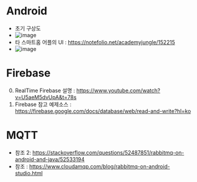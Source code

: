 # Android

- 초기 구상도
- ![image](https://user-images.githubusercontent.com/29484377/126171943-850c0263-bede-4fbd-a3f9-009013226e44.png)
- 타 스마트홈 어플의 UI : https://notefolio.net/academyjungle/152215
- ![image](https://user-images.githubusercontent.com/29484377/127183266-a6f5110f-3b8a-4de6-9a62-a605c726ca37.png)



# Firebase

0. RealTime Firebase 설명 : https://www.youtube.com/watch?v=U5aeM5dvUpA&t=78s
1. Firebase 참고 예제소스 : https://firebase.google.com/docs/database/web/read-and-write?hl=ko

# MQTT

- 참조 2: https://stackoverflow.com/questions/52487851/rabbitmq-on-android-and-java/52533194
- 참조 : https://www.cloudamqp.com/blog/rabbitmq-on-android-studio.html

